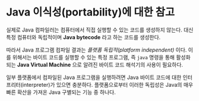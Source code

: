 # Java 이식성(portability)에 대한 참고

실제로 Java 컴파일러는 컴퓨터에서 직접 실행할 수 있는 코드를 생성하지 않는다. 대신 특정 컴퓨터와 독립적이며 **Java bytecode** 라고 하는 코드를 생성한다.

따라서 Java 프로그램 컴파일 결과는 *플랫폼 독립적(platform independent)* 이다. 이를 위해서는 바이트 코드를 실행할 수 있는 특정 프로그램, 즉 `java` 명령을 통해 활성화 되는 **Java Virtual Machine** 으로 알려진 바이트 코드 해석기의 사용이 필요하다.

일부 플랫폼에서 컴파일된 Java 프로그램을 실행하려면 Java 바이트 코드에 대한 인터프리터(interpreter)가 있으면 충분하다. 플랫폼으로부터 이러한 독립성은 Java의 매우 빠른 확산을 가져온 Java 구별되는 기능 중 하나다. 